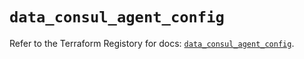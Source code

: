 # `data_consul_agent_config`

Refer to the Terraform Registory for docs: [`data_consul_agent_config`](https://www.terraform.io/docs/providers/consul/d/agent_config).
